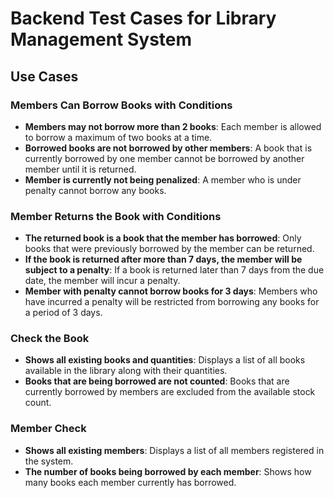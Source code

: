 # Backend Test Cases for Library Management System

## Use Cases

### Members Can Borrow Books with Conditions
- **Members may not borrow more than 2 books**: Each member is allowed to borrow a maximum of two books at a time.
- **Borrowed books are not borrowed by other members**: A book that is currently borrowed by one member cannot be borrowed by another member until it is returned.
- **Member is currently not being penalized**: A member who is under penalty cannot borrow any books.

### Member Returns the Book with Conditions
- **The returned book is a book that the member has borrowed**: Only books that were previously borrowed by the member can be returned.
- **If the book is returned after more than 7 days, the member will be subject to a penalty**: If a book is returned later than 7 days from the due date, the member will incur a penalty.
- **Member with penalty cannot borrow books for 3 days**: Members who have incurred a penalty will be restricted from borrowing any books for a period of 3 days.

### Check the Book
- **Shows all existing books and quantities**: Displays a list of all books available in the library along with their quantities.
- **Books that are being borrowed are not counted**: Books that are currently borrowed by members are excluded from the available stock count.

### Member Check
- **Shows all existing members**: Displays a list of all members registered in the system.
- **The number of books being borrowed by each member**: Shows how many books each member currently has borrowed.

